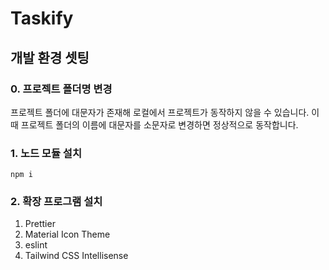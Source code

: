 # Taskify

## 개발 환경 셋팅

### 0. 프로젝트 폴더명 변경

프로젝트 폴더에 대문자가 존재해 로컬에서 프로젝트가 동작하지 않을 수 있습니다. 이 때 프로젝트 폴더의 이름에 대문자를 소문자로 변경하면 정상적으로 동작합니다.

### 1. 노드 모듈 설치

```
npm i
```

### 2. 확장 프로그램 설치

1. Prettier
2. Material Icon Theme
3. eslint
4. Tailwind CSS Intellisense
